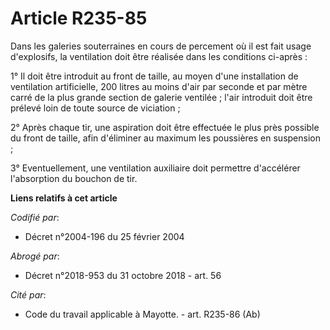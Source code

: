 # Article R235-85

Dans les galeries souterraines en cours de percement où il est fait usage d'explosifs, la ventilation doit être réalisée dans
les conditions ci-après :

1° Il doit être introduit au front de taille, au moyen d'une installation de ventilation artificielle, 200 litres au moins
d'air par seconde et par mètre carré de la plus grande section de galerie ventilée ; l'air introduit doit être prélevé loin
de toute source de viciation ;

2° Après chaque tir, une aspiration doit être effectuée le plus près possible du front de taille, afin d'éliminer au maximum
les poussières en suspension ;

3° Eventuellement, une ventilation auxiliaire doit permettre d'accélérer l'absorption du bouchon de tir.

**Liens relatifs à cet article**

_Codifié par_:

  - Décret n°2004-196 du 25 février 2004

_Abrogé par_:

  - Décret n°2018-953 du 31 octobre 2018 - art. 56

_Cité par_:

  - Code du travail applicable à Mayotte. - art. R235-86 (Ab)
